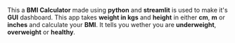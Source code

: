 This a **BMI Calculator** made using **python** and **streamlit** is used to make it's **GUI** dashboard.
This app takes **weight in kgs** and **height** in either **cm**, **m** or **inches** and calculate your **BMI**. It tells you wether you are **underweight**, **overweight** or **healthy**.
